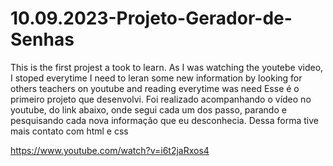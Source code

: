 # 10.09.2023-Projeto-Gerador-de-Senhas
This is the first projest a took to learn. As I was watching the youtebe video, I stoped everytime I need to leran some new information by looking for others teachers on youtube and reading everytime was need
Esse é o primeiro projeto que desenvolvi. Foi realizado acompanhando o vídeo no youtube, do link abaixo, onde segui cada um dos passo, parando e pesquisando cada nova informação que eu desconhecia.
Dessa forma tive mais contato com html e css

https://www.youtube.com/watch?v=i6t2jaRxos4
